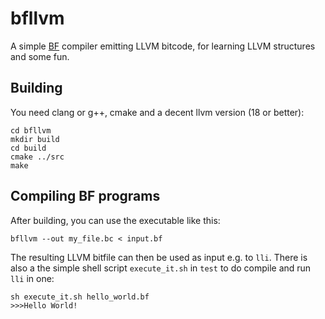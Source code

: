 # bfllvm
A simple [BF](https://en.wikipedia.org/wiki/Brainfuck) compiler emitting LLVM bitcode, for learning LLVM structures and some fun.

## Building
You need clang or g++, cmake and a decent llvm version (18 or better):
   
    cd bfllvm
    mkdir build
    cd build
    cmake ../src
    make


## Compiling BF programs
After building, you can use the executable like this:

    bfllvm --out my_file.bc < input.bf

The resulting LLVM bitfile can then be used as input e.g. to ``lli``. There is also a the simple shell script ``execute_it.sh`` in ``test`` to
do compile and run ``lli`` in one:

    sh execute_it.sh hello_world.bf
    >>>Hello World!

